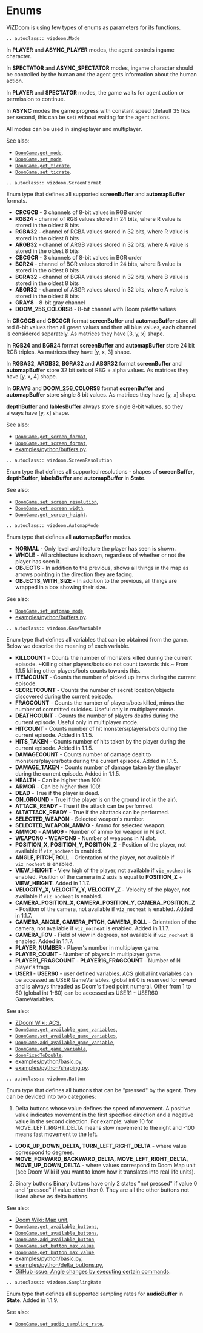 # Enums

ViZDoom is using few types of enums as parameters for its functions.

```{eval-rst}
.. autoclass:: vizdoom.Mode
```

In **PLAYER** and **ASYNC_PLAYER** modes, the agent controls ingame character.

In **SPECTATOR** and **ASYNC_SPECTATOR** modes, ingame character should be controlled by the human and the agent gets information about the human action.

In **PLAYER** and **SPECTATOR** modes, the game waits for agent action or permission to continue.

In **ASYNC** modes the game progress with constant speed (default 35 tics per second, this can be set) without waiting for the agent actions.

All modes can be used in singleplayer and multiplayer.

See also:
- [`DoomGame.get_mode`](./doomGame.md#vizdoom.DoomGame.get_mode),
- [`DoomGame.set_mode`](./doomGame.md#vizdoom.DoomGame.set_mode),
- [`DoomGame.get_ticrate`](./doomGame.md#vizdoom.DoomGame.get_ticrate),
- [`DoomGame.set_ticrate`](./doomGame.md#vizdoom.DoomGame.set_ticrate).


```{eval-rst}
.. autoclass:: vizdoom.ScreenFormat
```

Enum type that defines all supported **screenBuffer** and **automapBuffer** formats.

- **CRCGCB**    - 3 channels of 8-bit values in RGB order
- **RGB24**     - channel of RGB values stored in 24 bits, where R value is stored in the oldest 8 bits
- **RGBA32**    - channel of RGBA values stored in 32 bits, where R value is stored in the oldest 8 bits
- **ARGB32**    - channel of ARGB values stored in 32 bits, where A value is stored in the oldest 8 bits
- **CBCGCR**    - 3 channels of 8-bit values in BGR order
- **BGR24**     - channel of BGR values stored in 24 bits, where B value is stored in the oldest 8 bits
- **BGRA32**    - channel of BGRA values stored in 32 bits, where B value is stored in the oldest 8 bits
- **ABGR32**    - channel of ABGR values stored in 32 bits, where A value is stored in the oldest 8 bits
- **GRAY8**     - 8-bit gray channel
- **DOOM_256_COLORS8** - 8-bit channel with Doom palette values


In **CRCGCB** and **CBCGCR** format **screenBuffer** and **automapBuffer** store all red 8-bit values then all green values and then all blue values, each channel is considered separately. As matrices they have [3, y, x] shape.

In **RGB24** and **BGR24** format **screenBuffer** and **automapBuffer** store 24 bit RGB triples. As matrices they have [y, x, 3] shape.

In **RGBA32**, **ARGB32**, **BGRA32** and **ABGR32** format **screenBuffer** and **automapBuffer** store 32 bit sets of RBG + alpha values. As matrices they have [y, x, 4] shape.

In **GRAY8** and **DOOM_256_COLORS8** format **screenBuffer** and **automapBuffer** store single 8 bit values. As matrices they have [y, x] shape.

**depthBuffer** and **lablesBuffer** always store single 8-bit values, so they always have [y, x] shape.

See also:
- [`DoomGame.get_screen_format`](./doomGame.md#vizdoom.DoomGame.get_screen_format),
- [`DoomGame.set_screen_format`](./doomGame.md#vizdoom.DoomGame.set_screen_format),
- [examples/python/buffers.py](https://github.com/Farama-Foundation/ViZDoom/tree/master/examples/python/buffers.py).


```{eval-rst} 
.. autoclass:: vizdoom.ScreenResolution
```

Enum type that defines all supported resolutions - shapes of **screenBuffer**, **depthBuffer**, **labelsBuffer** and **automapBuffer** in **State**.

See also:
- [`DoomGame.set_screen_resolution`](./doomGame.md#vizdoom.DoomGame.set_screen_resolution),
- [`DoomGame.get_screen_width`](./doomGame.md#vizdoom.DoomGame.get_screen_width),
- [`DoomGame.get_screen_height`](./doomGame.md#vizdoom.DoomGame.get_screen_height).


```{eval-rst} 
.. autoclass:: vizdoom.AutomapMode
```

Enum type that defines all **automapBuffer** modes.

- **NORMAL**    - Only level architecture the player has seen is shown.
- **WHOLE**     - All architecture is shown, regardless of whether or not the player has seen it.
- **OBJECTS**   - In addition to the previous, shows all things in the map as arrows pointing in the direction they are facing.
- **OBJECTS_WITH_SIZE** - In addition to the previous, all things are wrapped in a box showing their size.

See also:
- [`DoomGame.set_automap_mode`](./doomGame.md#vizdoom.DoomGame.set_automap_mode),
- [examples/python/buffers.py](https://github.com/Farama-Foundation/ViZDoom/tree/master/examples/python/buffers.py).


```{eval-rst} 
.. autoclass:: vizdoom.GameVariable
```

Enum type that defines all variables that can be obtained from the game. Below we describe the meaning of each variable.

- **KILLCOUNT**             - Counts the number of monsters killed during the current episode. ~Killing other players/bots do not count towards this.~ From 1.1.5 killing other players/bots counts towards this.
- **ITEMCOUNT**             - Counts the number of picked up items during the current episode.
- **SECRETCOUNT**           - Counts the number of secret location/objects discovered during the current episode.
- **FRAGCOUNT**             - Counts the number of players/bots killed, minus the number of committed suicides. Useful only in multiplayer mode.
- **DEATHCOUNT**            - Counts the number of players deaths during the current episode. Useful only in multiplayer mode.
- **HITCOUNT**              - Counts number of hit monsters/players/bots during the current episode. Added in 1.1.5.
- **HITS_TAKEN**            - Counts number of hits taken by the player during the current episode. Added in 1.1.5.
- **DAMAGECOUNT**           - Counts number of damage dealt to monsters/players/bots during the current episode. Added in 1.1.5.
- **DAMAGE_TAKEN**          - Counts number of damage taken by the player during the current episode. Added in 1.1.5.
- **HEALTH**                - Can be higher then 100!
- **ARMOR**                 - Can be higher then 100!
- **DEAD**                  - True if the player is dead.
- **ON_GROUND**             - True if the player is on the ground (not in the air).
- **ATTACK_READY**          - True if the attack can be performed.
- **ALTATTACK_READY**       - True if the altattack can be performed.
- **SELECTED_WEAPON**       - Selected weapon's number.
- **SELECTED_WEAPON_AMMO**  - Ammo for selected weapon.
- **AMMO0** - **AMMO9**     - Number of ammo for weapon in N slot.
- **WEAPON0** - **WEAPON9** - Number of weapons in N slot.
- **POSITION_X, POSITION_Y, POSITION_Z**        - Position of the player, not available if `viz_nocheat` is enabled.
- **ANGLE, PITCH, ROLL**                        - Orientation of the player, not available if `viz_nocheat` is enabled.
- **VIEW_HEIGHT**           - View high of the player, not available if `viz_nocheat` is enabled. Position of the camera in Z axis is equal to **POSITION_Z** + **VIEW_HEIGHT**. Added in 1.1.7.
- **VELOCITY_X, VELOCITY_Y, VELOCITY_Z**        - Velocity of the player, not available if `viz_nocheat` is enabled.
- **CAMERA_POSITION_X, CAMERA_POSITION_Y, CAMERA_POSITION_Z**   - Position of the camera, not available if `viz_nocheat` is enabled. Added in 1.1.7.
- **CAMERA_ANGLE, CAMERA_PITCH, CAMERA_ROLL**   - Orientation of the camera, not available if `viz_nocheat` is enabled. Added in 1.1.7.
- **CAMERA_FOV**            - Field of view in degrees, not available if `viz_nocheat` is enabled. Added in 1.1.7.
- **PLAYER_NUMBER**         - Player's number in multiplayer game.
- **PLAYER_COUNT**          - Number of players in multiplayer game.
- **PLAYER1_FRAGCOUNT** - **PLAYER16_FRAGCOUNT** - Number of N player's frags
- **USER1** - **USER60**    - user defined variables. ACS global int variables can be accessed as USER GameVariables.
global int 0 is reserved for reward and is always threaded as Doom's fixed point numeral.
Other from 1 to 60 (global int 1-60) can be accessed as USER1 - USER60 GameVariables.

See also:
- [ZDoom Wiki: ACS](http://zdoom.org/wiki/ACS),
- [`DoomGame.get_available_game_variables`](./doomGame.md#vizdoom.DoomGame.get_available_game_variables),
- [`DoomGame.set_available_game_variables`](./doomGame.md#vizdoom.DoomGame.set_available_game_variables),
- [`DoomGame.add_available_game_variable`](./doomGame.md#vizdoom.DoomGame.add_available_game_variable),
- [`DoomGame.get_game_variable`](./doomGame.md#vizdoom.DoomGame.get_game_variable),
- [`doomFixedToDouble`](utils.md#doomfixedtodouble),
- [examples/python/basic.py](https://github.com/Farama-Foundation/ViZDoom/tree/master/examples/python/basic.py),
- [examples/python/shaping.py](https://github.com/Farama-Foundation/ViZDoom/tree/master/examples/python/shaping.py).



```{eval-rst} 
.. autoclass:: vizdoom.Button
```

Enum type that defines all buttons that can be "pressed" by the agent. They can be devided into two categories:

1. Delta buttons whose value defines the speed of movement.
A positive value indicates movement in the first specified direction and a negative value in the second direction.
For example: value 10 for MOVE_LEFT_RIGHT_DELTA means slow movement to the right and -100 means fast movement to the left.
- **LOOK_UP_DOWN_DELTA, TURN_LEFT_RIGHT_DELTA** - where value correspond to degrees.
- **MOVE_FORWARD_BACKWARD_DELTA, MOVE_LEFT_RIGHT_DELTA, MOVE_UP_DOWN_DELTA** - where values correspond to Doom Map unit (see Doom Wiki if you want to know how it translates into real life units).

2. Binary buttons
Binary buttons have only 2 states "not pressed" if value 0 and "pressed" if value other then 0. They are all the other buttons not listed above as delta buttons.

See also:
- [Doom Wiki: Map unit](https://doomwiki.org/wiki/Map_unit),
- [`DoomGame.get_available_buttons`](./doomGame.md#vizdoom.DoomGame.get_available_buttons),
- [`DoomGame.set_available_buttons`](./doomGame.md#vizdoom.DoomGame.set_available_buttons),
- [`DoomGame.add_available_button`](./doomGame.md#vizdoom.DoomGame.add_available_button),
- [`DoomGame.set_button_max_value`](./doomGame.md#vizdoom.DoomGame.set_button_max_value),
- [`DoomGame.get_button_max_value`](./doomGame.md#vizdoom.DoomGame.get_button_max_value),
- [examples/python/basic.py](https://github.com/Farama-Foundation/ViZDoom/tree/master/examples/python/basic.py),
- [examples/python/delta_buttons.py](https://github.com/Farama-Foundation/ViZDoom/tree/master/examples/python/delta_buttons.py),
- [GitHub issue: Angle changes by executing certain commands](https://github.com/Farama-Foundation/ViZDoom/issues/182).


```{eval-rst} 
.. autoclass:: vizdoom.SamplingRate
```

Enum type that defines all supported sampling rates for **audioBuffer** in **State**.
Added in 1.1.9.

See also:
- [`DoomGame.set_audio_sampling_rate`](./doomGame.md#set_audio_sampling_rate),
